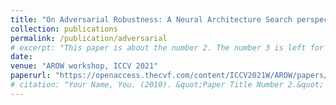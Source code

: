 ```yaml
---
title: "On Adversarial Robustness: A Neural Architecture Search perspective"
collection: publications
permalink: /publication/adversarial
# excerpt: "This paper is about the number 2. The number 3 is left for future work."
date:
venue: "AROW workshop, ICCV 2021"
paperurl: "https://openaccess.thecvf.com/content/ICCV2021W/AROW/papers/Devaguptapu_On_Adversarial_Robustness_A_Neural_Architecture_Search_Perspective_ICCVW_2021_paper.pdf"
# citation: "Your Name, You. (2010). &quot;Paper Title Number 2.&quot; <i>Journal 1</i>. 1(2)."
---
```


